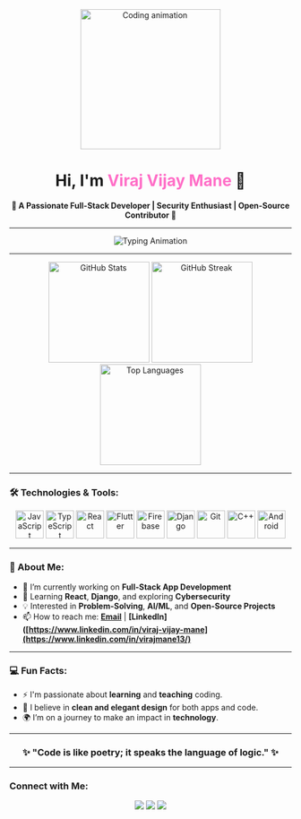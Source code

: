 <div align="center">
  <img src="https://media4.giphy.com/media/v1.Y2lkPTc5MGI3NjExbzFhNnpjdmd3bGRleHcya3NkeHZxa3lhaWU0eThnNnE4ODE1aWdneCZlcD12MV9pbnRlcm5hbF9naWZfYnlfaWQmY3Q9Zw/qgQUggAC3Pfv687qPC/giphy.gif" height="250" alt="Coding animation" />
</div>

<h1 align="center">Hi, I'm <span style="color:#ff6ec7;">Viraj Vijay Mane</span> 👋</h1>

<p align="center">
  <strong>🌟 A Passionate Full-Stack Developer | Security Enthusiast | Open-Source Contributor 🌟</strong>
</p>

---

<div align="center" style="text-align:center;">
  <img src="https://readme-typing-svg.herokuapp.com?font=Fira+Code&pause=1000&color=F75C7E&width=435&lines=Crafting+Innovative+Solutions;Exploring+Tech+With+Passion;Code+%7C+Create+%7C+Contribute" alt="Typing Animation" />
</div>

---

<div align="center">
  <img src="https://github-readme-stats.vercel.app/api?username=Virucodes&show_icons=true&theme=radical&hide_border=true" height="180" alt="GitHub Stats" style="display:inline-block;" />
  <img src="https://streak-stats.demolab.com/?user=Virucodes&theme=radical&hide_border=true" height="180" alt="GitHub Streak" />
  <img src="https://github-readme-stats.vercel.app/api/top-langs?username=Virucodes&layout=compact&theme=radical&hide_border=true" height="180" alt="Top Languages" style="display:inline-block;" />
</div>

</div>

---

### 🛠️ Technologies & Tools:

<div align="center">
  <img src="https://cdn.jsdelivr.net/gh/devicons/devicon/icons/javascript/javascript-original.svg" height="50" alt="JavaScript" />
  <img src="https://cdn.jsdelivr.net/gh/devicons/devicon/icons/typescript/typescript-original.svg" height="50" alt="TypeScript" />
  <img src="https://cdn.jsdelivr.net/gh/devicons/devicon/icons/react/react-original.svg" height="50" alt="React" />
  <img src="https://cdn.jsdelivr.net/gh/devicons/devicon/icons/flutter/flutter-original.svg" height="50" alt="Flutter" />
  <img src="https://cdn.jsdelivr.net/gh/devicons/devicon/icons/firebase/firebase-plain.svg" height="50" alt="Firebase" />
  <img src="https://cdn.jsdelivr.net/gh/devicons/devicon/icons/django/django-plain.svg" height="50" alt="Django" />
  <img src="https://cdn.jsdelivr.net/gh/devicons/devicon/icons/git/git-original.svg" height="50" alt="Git" />
  <img src="https://cdn.jsdelivr.net/gh/devicons/devicon/icons/cplusplus/cplusplus-original.svg" height="50" alt="C++" />
  <img src="https://cdn.jsdelivr.net/gh/devicons/devicon/icons/android/android-original.svg" height="50" alt="Android" />
</div>

---

### 🚀 About Me:

- 🔭 I’m currently working on **Full-Stack App Development**
- 🌱 Learning **React**, **Django**, and exploring **Cybersecurity**
- 💡 Interested in **Problem-Solving**, **AI/ML**, and **Open-Source Projects**
- 📫 How to reach me: **[Email](mailto:viraj@example.com)** | **[LinkedIn]([https://www.linkedin.com/in/viraj-vijay-mane](https://www.linkedin.com/in/virajmane13/)**

---

### 💻 Fun Facts:
- ⚡ I'm passionate about **learning** and **teaching** coding.
- 🎨 I believe in **clean and elegant design** for both apps and code.
- 🌍 I’m on a journey to make an impact in **technology**.

---

<div align="center">
  <h3>✨ "Code is like poetry; it speaks the language of logic." ✨</h3>
</div>

---

### Connect with Me:
<p align="center">
  <a href="mailto:viraj@example.com"><img src="https://img.shields.io/badge/Email-D14836?style=for-the-badge&logo=gmail&logoColor=white" /></a>
  <a href="https://www.linkedin.com/in/viraj-vijay-mane"><img src="https://img.shields.io/badge/LinkedIn-0077B5?style=for-the-badge&logo=linkedin&logoColor=white" /></a>
  <a href="https://github.com/Virucodes"><img src="https://img.shields.io/badge/GitHub-333?style=for-the-badge&logo=github&logoColor=white" /></a>
</p>

